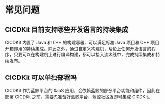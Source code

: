 # 常见问题

## CICDKit 目前支持哪些开发语言的持续集成
CICDKit 内置了 Java 和 C++ 的构建容器，可以满足标准 Java 项目和 C++ 项目开箱即用的持续集成。除此之外，通过自定义构建机，理论上任何开发语言的程序，只要可以在构建机上进行编译构建，都可以接入流水线中，完成持续集成和持续发布。

## CICDKit 可以单独部署吗
CICDKit 作为蓝鲸平台的 SaaS 应用，会依赖蓝鲸的部分平台功能和组件，因此在部署 CICDKit 之前，需要先准备好蓝鲸平台，蓝鲸社区版即可集成 CICDKit。
